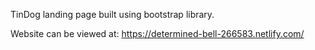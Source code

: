 TinDog landing page built using bootstrap library.

Website can be viewed at: https://determined-bell-266583.netlify.com/
